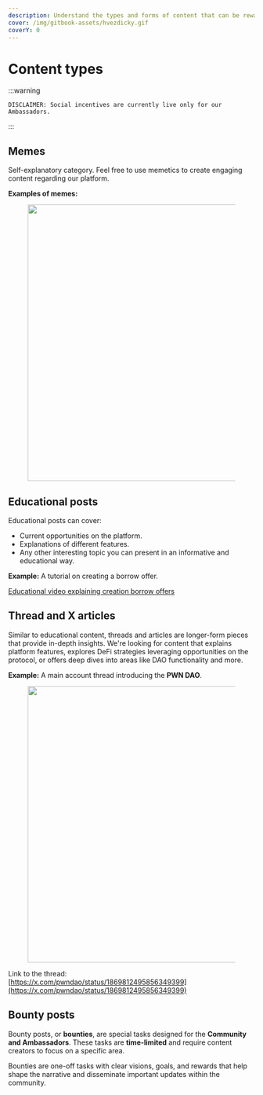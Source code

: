 ```yaml
---
description: Understand the types and forms of content that can be rewarded.
cover: /img/gitbook-assets/hvezdicky.gif
coverY: 0
---
```


# Content types

:::warning
```
DISCLAIMER: Social incentives are currently live only for our Ambassadors.
```
:::

## Memes

Self-explanatory category. Feel free to use memetics to create engaging content regarding our platform.

**Examples of memes:**

<figure><img src="/img/gitbook-assets/image (61).png" alt="" width="563"/></figure>

## Educational posts

Educational posts can cover:

* Current opportunities on the platform.
* Explanations of different features.
* Any other interesting topic you can present in an informative and educational way.

**Example:** A tutorial on creating a borrow offer.

[Educational video explaining creation borrow offers](https://x.com/pwndao/status/1881378741148057831)

## Thread and X articles

Similar to educational content, threads and articles are longer-form pieces that provide in-depth insights. We're looking for content that explains platform features, explores DeFi strategies leveraging opportunities on the protocol, or offers deep dives into areas like DAO functionality and more.

**Example:** A main account thread introducing the **PWN DAO**.

<figure><img src="/img/gitbook-assets/image (2).png" alt="" width="563"/></figure>

Link to the thread: \
[https://x.com/pwndao/status/1869812495856349399](https://x.com/pwndao/status/1869812495856349399)

## Bounty posts

Bounty posts, or **bounties**, are special tasks designed for the **Community and Ambassadors**. These tasks are **time-limited** and require content creators to focus on a specific area.

Bounties are one-off tasks with clear visions, goals, and rewards that help shape the narrative and disseminate important updates within the community.
